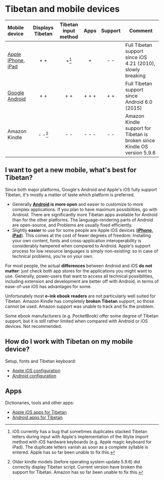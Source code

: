 # Tibetan and mobile devices

| Mobile device | Displays Tibetan | Tibetan input method | Apps | Support | Comment |
| :--------- | :---: | :---: | :---: | :---: | ----------------------------|
| [Apple iPhone, iPad](configuration_ios.md) | + + | +[^1] | + | - - | Full Tibetan support since iOS 4.21 (2010), slowly breaking |
| [Google Android](configuration_android.md) | + + | + + | + + + | + + | Full Tibetan support since Android 6.0 (2015) |
| Amazon Kindle | - -[^2] | - - | - - - | - - | Amazon Kindle support for Tibetan is broken since Kindle OS version 5.9.6 |

## I want to get a new mobile, what's best for Tibetan?

Since both major platforms, Google's Android and Apple's iOS fully support Tibetan, it's mostly a matter of taste which platform is preferred.

- Generally **[Android](configuration_android.md) is more open** and easier to customize to more complex applications. If you plan to have maximum possibilities, go with Android. There are significantly more Tibetan apps available for Android than for the other platforms. The language-rendering parts of Android are open-source, and Problems are usually fixed efficiently.
- Slightly **easier** to use for some people are Apple iOS devices ([**iPhone, iPad**](configuration_ios.md)). This comes at the cost of fewer degrees of freedom: Installing your own content, fonts and cross-application interoperability is considerably hampered when compared to Android. Apple's support process for low resource languages is simply non-existing: so in case of technical problems, you're on your own.

For most people, the actual **differences** between Android and iOS **do not matter**: just check both app stores for the applications you might want to use. Generally, power-users that want to access all technical possibilities, including extension and development are better off with Android, in terms of ease-of-use iOS has advantages for some.

Unfortunately most **e-ink ebook readers** are not particularly well suited for Tibetan. Amazon Kindle has completely **broken Tibetan** support, so those cannot be used. Amazon support was unable to track and fix the problem.

Some ebook manufacturers (e.g. PocketBook) offer some degree of Tibetan support, but it is still rather limited when compared with Android or iOS devices. Not recommended.

## How do I work with Tibetan on my mobile device?

Setup, fonts and Tibetan keyboard:

* [Apple iOS configuration](configuration_ios.md)
* [Android configuration](configuration_android.md)

## Apps

Dictionaries, tools and other apps:

* [Apple iOS apps for Tibetan](apps_ios.md)
* [Android apps for Tibetan](apps_android.md)


[^1]: iOS currently has a bug that sometimes duplicates stacked Tibetan letters during input with Apple's implementation of the Wylie import method with iOS hardware keyboards (e.g. Apple magic keyboard for iPad). The duplicate letters vanish as soon as a complete syllable is entered. Apple has so far been unable to fix this.
[^2]: Older kindle models (before operating system update 5.9.6) did correctly display Tibetan script. Current version have broken the support for Tibetan. Amazon has so far been unable to fix this.
